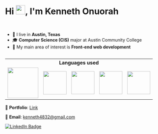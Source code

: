 <h1 align="left">Hi <img src="https://raw.githubusercontent.com/MartinHeinz/MartinHeinz/master/wave.gif" width="30px">, I'm Kenneth Onuorah</h1>

<br>

- 🌆 I live in **Austin, Texas**
- 🎓  **Computer Science (CIS)** major at Austin Community College
- 🎯  My main area of interest is **Front-end web development**

<table align="left">
  <tr>
    <td colspan="5" align="center">
      <strong>
        Languages used
      </strong>
    </td>
  </tr>
  <tr>
    <td>
       <img src="https://res.cloudinary.com/thewebmaster/image/upload/c_scale,f_auto,q_auto:best,w_516/images/html/html5.png" height="100px"/>
    </td>
    <td>
      <img src="https://upload.wikimedia.org/wikipedia/commons/thumb/6/62/CSS3_logo.svg/800px-CSS3_logo.svg.png" height="76px"/>
    </td>
    <td>
      <img src="https://upload.wikimedia.org/wikipedia/commons/thumb/9/96/Sass_Logo_Color.svg/1920px-Sass_Logo_Color.svg.png" height="75px"/>
    </td>
    <td>
      <img src="https://upload.wikimedia.org/wikipedia/commons/thumb/9/99/Unofficial_JavaScript_logo_2.svg/1024px-Unofficial_JavaScript_logo_2.svg.png?20141107110902" height="75px"/>
    </td>
    <td>
      <img src="https://upload.wikimedia.org/wikipedia/commons/thumb/c/c3/Python-logo-notext.svg/1200px-Python-logo-notext.svg.png" height="75px"/>
    </td>
  </tr>
</table>

<br>
<br>
<br>
<br>
<br>
<br>
<br>
<br>
<br>

💼 **Portfolio**: [Link](https://kenneth-o-portfolio.netlify.app)

📧 **Email**: kenneth4832@gmail.com

[![LinkedIn Badge](https://img.shields.io/badge/LinkedIn-Profile-informational?style=flat&logo=linkedin&logoColor=white&color=0D76A8)](https://www.linkedin.com/in/kenneth-onuorah-64640419b/)

<!--
**KennethOnuorah/KennethOnuorah** is a ✨ _special_ ✨ repository because its `README.md` (this file) appears on your GitHub profile.

Here are some ideas to get you started:

- 🔭 I’m currently working on ...
- 🌱 I’m currently learning ...
- 👯 I’m looking to collaborate on ...
- 🤔 I’m looking for help with ...
- 💬 Ask me about ...
- 📫 How to reach me: ...
- 😄 Pronouns: ...
- ⚡ Fun fact: ...
-->
